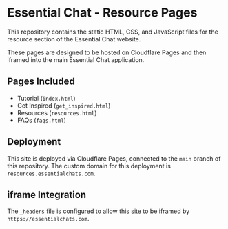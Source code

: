 # Essential Chat - Resource Pages

This repository contains the static HTML, CSS, and JavaScript files for the resource section of the Essential Chat website.

These pages are designed to be hosted on Cloudflare Pages and then iframed into the main Essential Chat application.

## Pages Included

*   Tutorial (`index.html`)
*   Get Inspired (`get_inspired.html`)
*   Resources (`resources.html`)
*   FAQs (`faqs.html`)

## Deployment

This site is deployed via Cloudflare Pages, connected to the `main` branch of this repository.
The custom domain for this deployment is `resources.essentialchats.com`.

## iframe Integration

The `_headers` file is configured to allow this site to be iframed by `https://essentialchats.com`.

